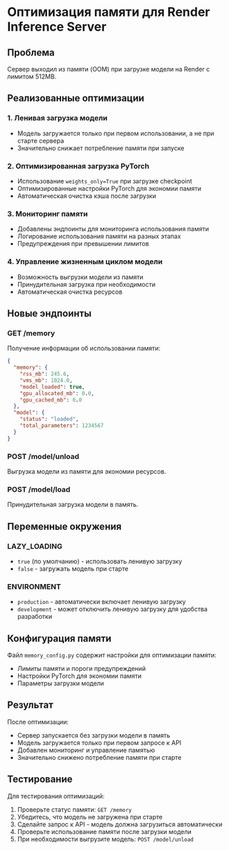 # Оптимизация памяти для Render Inference Server

## Проблема
Сервер выходил из памяти (OOM) при загрузке модели на Render с лимитом 512MB.

## Реализованные оптимизации

### 1. Ленивая загрузка модели
- Модель загружается только при первом использовании, а не при старте сервера
- Значительно снижает потребление памяти при запуске

### 2. Оптимизированная загрузка PyTorch
- Использование `weights_only=True` при загрузке checkpoint
- Оптимизированные настройки PyTorch для экономии памяти
- Автоматическая очистка кэша после загрузки

### 3. Мониторинг памяти
- Добавлены эндпоинты для мониторинга использования памяти
- Логирование использования памяти на разных этапах
- Предупреждения при превышении лимитов

### 4. Управление жизненным циклом модели
- Возможность выгрузки модели из памяти
- Принудительная загрузка при необходимости
- Автоматическая очистка ресурсов

## Новые эндпоинты

### GET /memory
Получение информации об использовании памяти:
```json
{
  "memory": {
    "rss_mb": 245.6,
    "vms_mb": 1024.0,
    "model_loaded": true,
    "gpu_allocated_mb": 0.0,
    "gpu_cached_mb": 0.0
  },
  "model": {
    "status": "loaded",
    "total_parameters": 1234567
  }
}
```

### POST /model/unload
Выгрузка модели из памяти для экономии ресурсов.

### POST /model/load
Принудительная загрузка модели в память.

## Переменные окружения

### LAZY_LOADING
- `true` (по умолчанию) - использовать ленивую загрузку
- `false` - загружать модель при старте

### ENVIRONMENT
- `production` - автоматически включает ленивую загрузку
- `development` - может отключить ленивую загрузку для удобства разработки

## Конфигурация памяти

Файл `memory_config.py` содержит настройки для оптимизации памяти:

- Лимиты памяти и пороги предупреждений
- Настройки PyTorch для экономии памяти
- Параметры загрузки модели

## Результат

После оптимизации:
- Сервер запускается без загрузки модели в память
- Модель загружается только при первом запросе к API
- Добавлен мониторинг и управление памятью
- Значительно снижено потребление памяти при старте

## Тестирование

Для тестирования оптимизаций:

1. Проверьте статус памяти: `GET /memory`
2. Убедитесь, что модель не загружена при старте
3. Сделайте запрос к API - модель должна загрузиться автоматически
4. Проверьте использование памяти после загрузки модели
5. При необходимости выгрузите модель: `POST /model/unload`
